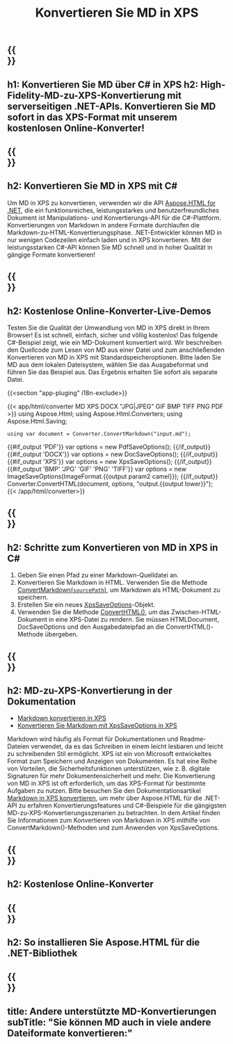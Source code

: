 ﻿---
translation: true
template: /templates/_template-conversion-child.md
title: Konvertieren Sie MD in XPS
description: C#-Beispielcode für die Konvertierung von MD in XPS. Probieren Sie den Online-MD-zu-XPS-Konverter kostenlos aus!
url: /net/conversion/md-to-xps/
family: html
platformtag: net
feature: conversion
informat: MD
outformat: XPS
otherformats: PDF DOCX JPEG BMP GIF PNG TIFF HTML
howto: howtoMd
---

{{<section banner>}}
---
h1: Konvertieren Sie MD über C# in XPS
h2: High-Fidelity-MD-zu-XPS-Konvertierung mit serverseitigen .NET-APIs. Konvertieren Sie MD sofort in das XPS-Format mit unserem kostenlosen Online-Konverter!
---

{{<section overview>}}
---
h2: Konvertieren Sie MD in XPS mit C#
---

Um MD in XPS zu konvertieren, verwenden wir die API [Aspose.HTML for .NET](https://products.aspose.com/html/net/), die ein funktionsreiches, leistungsstarkes und benutzerfreundliches Dokument ist Manipulations- und Konvertierungs-API für die C#-Plattform. Konvertierungen von Markdown in andere Formate durchlaufen die Markdown-zu-HTML-Konvertierungsphase. .NET-Entwickler können MD in nur wenigen Codezeilen einfach laden und in XPS konvertieren. Mit der leistungsstarken C#-API können Sie MD schnell und in hoher Qualität in gängige Formate konvertieren!

{{<section demos>}}
---
h2: Kostenlose Online-Konverter-Live-Demos
---

Testen Sie die Qualität der Umwandlung von MD in XPS direkt in Ihrem Browser! Es ist schnell, einfach, sicher und völlig kostenlos! Das folgende C#-Beispiel zeigt, wie ein MD-Dokument konvertiert wird. Wir beschreiben den Quellcode zum Lesen von MD aus einer Datei und zum anschließenden Konvertieren von MD in XPS mit Standardspeicheroptionen. Bitte laden Sie MD aus dem lokalen Dateisystem, wählen Sie das Ausgabeformat und führen Sie das Beispiel aus. Das Ergebnis erhalten Sie sofort als separate Datei.

{{<section "app-pluging" i18n-exclude>}}

{{< app/html/converter MD XPS DOCX "JPG|JPEG" GIF BMP TIFF PNG PDF >}}
using Aspose.Html;
using Aspose.Html.Converters;
using Aspose.Html.Saving;

    using var document = Converter.ConvertMarkdown("input.md");
{{#if_output 'PDF'}}
    var options = new PdfSaveOptions();
{{/if_output}}
{{#if_output 'DOCX'}}
    var options = new DocSaveOptions();
{{/if_output}}
{{#if_output 'XPS'}}
    var options = new XpsSaveOptions();
{{/if_output}}
{{#if_output 'BMP' 'JPG' 'GIF' 'PNG' 'TIFF'}}
    var options = new ImageSaveOptions(ImageFormat.{{output param2 camel}});
{{/if_output}}
    Converter.ConvertHTML(document, options, "output.{{output lower}}");   
{{< /app/html/converter>}}


{{<section steps>}}
---
h2: Schritte zum Konvertieren von MD in XPS in C#
---
1. Geben Sie einen Pfad zu einer Markdown-Quelldatei an.
1. Konvertieren Sie Markdown in HTML. Verwenden Sie die Methode [ConvertMarkdown(`sourcePath`)](https://reference.aspose.com/html/net/aspose.html.converters/converter/convertmarkdown/#convertmarkdown_4), um Markdown als HTML-Dokument zu speichern.
1. Erstellen Sie ein neues [XpsSaveOptions](https://reference.aspose.com/html/net/aspose.html.saving/xpssaveoptions/)-Objekt.
1. Verwenden Sie die Methode [ConvertHTML()](https://reference.aspose.com/html/net/aspose.html.converters/converter/converthtml/), um das Zwischen-HTML-Dokument in eine XPS-Datei zu rendern. Sie müssen HTMLDocument, DocSaveOptions und den Ausgabedateipfad an die ConvertHTML()-Methode übergeben.

{{<section documentation>}}
---
h2: MD-zu-XPS-Konvertierung in der Dokumentation
---

 - <a href="https://docs.aspose.com/html/net/converting-between-formats/markdown-to-xps/#convert-markdown-to-xps" target="_blank">Markdown konvertieren in XPS</a>
 - <a href="https://docs.aspose.com/html/net/converting-between-formats/markdown-to-xps/#convert-markdown-to-xps-using-xpssaveoptions" target="_blank" >Konvertieren Sie Markdown mit XpsSaveOptions in XPS</a>

Markdown wird häufig als Format für Dokumentationen und Readme-Dateien verwendet, da es das Schreiben in einem leicht lesbaren und leicht zu schreibenden Stil ermöglicht. XPS ist ein von Microsoft entwickeltes Format zum Speichern und Anzeigen von Dokumenten. Es hat eine Reihe von Vorteilen, die Sicherheitsfunktionen unterstützen, wie z. B. digitale Signaturen für mehr Dokumentensicherheit und mehr. Die Konvertierung von MD in XPS ist oft erforderlich, um das XPS-Format für bestimmte Aufgaben zu nutzen. Bitte besuchen Sie den Dokumentationsartikel [Markdown in XPS konvertieren](https://docs.aspose.com/html/net/converting-between-formats/markdown-to-xps/), um mehr über Aspose.HTML für die .NET-API zu erfahren Konvertierungsfeatures und C#-Beispiele für die gängigsten MD-zu-XPS-Konvertierungsszenarien zu betrachten. In dem Artikel finden Sie Informationen zum Konvertieren von Markdown in XPS mithilfe von ConvertMarkdown()-Methoden und zum Anwenden von XpsSaveOptions.

{{<section online-converters>}}
---
h2: Kostenlose Online-Konverter
---

{{<section get-started>}}
---
h2: So installieren Sie Aspose.HTML für die .NET-Bibliothek
---

{{<section other-conversions>}}
---
title: Andere unterstützte MD-Konvertierungen
subTitle: "Sie können MD auch in viele andere Dateiformate konvertieren:"
---